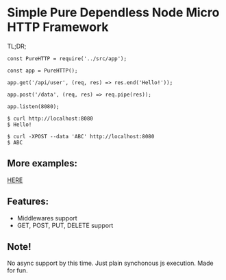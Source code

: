 # Simple Pure Dependless Node Micro HTTP Framework

TL;DR;
```
const PureHTTP = require('../src/app');

const app = PureHTTP();

app.get('/api/user', (req, res) => res.end('Hello!'));

app.post('/data', (req, res) => req.pipe(res));

app.listen(8080);
```

```
$ curl http://localhost:8080
$ Hello!

$ curl -XPOST --data 'ABC' http://localhost:8080
$ ABC
```

## More examples:
[HERE](https://github.com/isitinme/Pure-Node-Http-Routing/blob/master/docs/example.js)

## Features:
* Middlewares support
* GET, POST, PUT, DELETE support

## Note!
No async support by this time. Just plain synchonous js execution. Made for fun.
